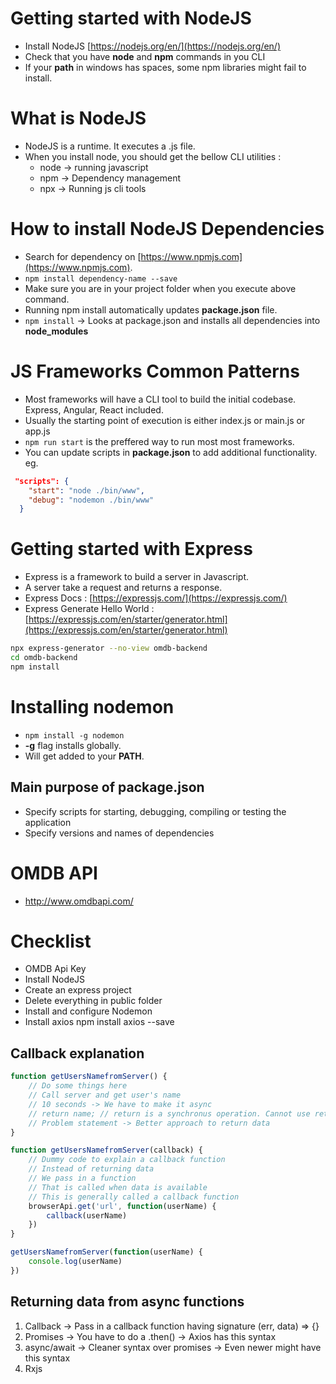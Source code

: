 
# Getting started with NodeJS

- Install NodeJS [https://nodejs.org/en/](https://nodejs.org/en/)
- Check that you have __node__ and __npm__ commands in you CLI
- If your __path__ in windows has spaces, some npm libraries might fail to install.

# What is NodeJS

- NodeJS is a runtime. It executes a .js file.
- When you install node, you should get the bellow CLI utilities :
	- node -> running javascript
	- npm -> Dependency management
	- npx -> Running js cli tools

# How to install NodeJS Dependencies

- Search for dependency on [https://www.npmjs.com](https://www.npmjs.com).
- `npm install dependency-name --save`
- Make sure you are in your project folder when you execute above command.
- Running npm install automatically updates __package.json__ file.
- `npm install` -> Looks at package.json and installs all dependencies into __node_modules__

# JS Frameworks Common Patterns

- Most frameworks will have a CLI tool to build the initial codebase. Express, Angular, React included.
- Usually the starting point of execution is either index.js or main.js or app.js
- `npm run start` is the preffered way to run most most frameworks.
- You can update scripts in __package.json__ to add additional functionality. eg.
```json
 "scripts": {
    "start": "node ./bin/www",
    "debug": "nodemon ./bin/www"
  }
```

# Getting started with Express

- Express is a framework to build a server in Javascript.
- A server take a request and returns a response.
- Express Docs : [https://expressjs.com/](https://expressjs.com/)
- Express Generate Hello World : [https://expressjs.com/en/starter/generator.html](https://expressjs.com/en/starter/generator.html)

```bash
npx express-generator --no-view omdb-backend
cd omdb-backend
npm install
```

# Installing nodemon

- `npm install -g nodemon`
- __-g__ flag installs globally.
- Will get added to your __PATH__.

## Main purpose of package.json

- Specify scripts for starting, debugging, compiling or testing the application
- Specify versions and names of dependencies


# OMDB API

- http://www.omdbapi.com/


# Checklist

- OMDB Api Key 
- Install NodeJS
- Create an express project
- Delete everything in public folder
- Install and configure Nodemon
- Install axios npm install axios --save

## Callback explanation

```javascript
function getUsersNamefromServer() {
	// Do some things here
	// Call server and get user's name
	// 10 seconds -> We have to make it async
	// return name; // return is a synchronus operation. Cannot use return when data is asynchronously obtained
	// Problem statement -> Better approach to return data
}

function getUsersNamefromServer(callback) {
	// Dummy code to explain a callback function
	// Instead of returning data
	// We pass in a function
	// That is called when data is available
	// This is generally called a callback function
	browserApi.get('url', function(userName) {
		callback(userName)
	})
}

getUsersNamefromServer(function(userName) {
	console.log(userName)
})
```

## Returning data from async functions

1. Callback -> Pass in a callback function having signature (err, data) => {}
2. Promises -> You have to do a .then() -> Axios has this syntax
3. async/await -> Cleaner syntax over promises -> Even newer might have this syntax
4. Rxjs
